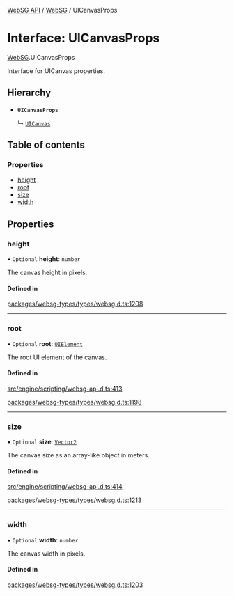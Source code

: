 [WebSG API](../README.md) / [WebSG](../modules/WebSG.md) / UICanvasProps

# Interface: UICanvasProps

[WebSG](../modules/WebSG.md).UICanvasProps

Interface for UICanvas properties.

## Hierarchy

- **`UICanvasProps`**

  ↳ [`UICanvas`](../classes/WebSG.UICanvas.md)

## Table of contents

### Properties

- [height](WebSG.UICanvasProps.md#height)
- [root](WebSG.UICanvasProps.md#root)
- [size](WebSG.UICanvasProps.md#size)
- [width](WebSG.UICanvasProps.md#width)

## Properties

### height

• `Optional` **height**: `number`

The canvas height in pixels.

#### Defined in

[packages/websg-types/types/websg.d.ts:1208](https://github.com/thirdroom/thirdroom/blob/3d97b348/packages/websg-types/types/websg.d.ts#L1208)

___

### root

• `Optional` **root**: [`UIElement`](../classes/WebSG.UIElement.md)

The root UI element of the canvas.

#### Defined in

[src/engine/scripting/websg-api.d.ts:413](https://github.com/thirdroom/thirdroom/blob/3d97b348/src/engine/scripting/websg-api.d.ts#L413)

[packages/websg-types/types/websg.d.ts:1198](https://github.com/thirdroom/thirdroom/blob/3d97b348/packages/websg-types/types/websg.d.ts#L1198)

___

### size

• `Optional` **size**: [`Vector2`](../classes/WebSG.Vector2.md)

The canvas size as an array-like object in meters.

#### Defined in

[src/engine/scripting/websg-api.d.ts:414](https://github.com/thirdroom/thirdroom/blob/3d97b348/src/engine/scripting/websg-api.d.ts#L414)

[packages/websg-types/types/websg.d.ts:1213](https://github.com/thirdroom/thirdroom/blob/3d97b348/packages/websg-types/types/websg.d.ts#L1213)

___

### width

• `Optional` **width**: `number`

The canvas width in pixels.

#### Defined in

[packages/websg-types/types/websg.d.ts:1203](https://github.com/thirdroom/thirdroom/blob/3d97b348/packages/websg-types/types/websg.d.ts#L1203)

